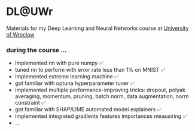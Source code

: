 # DL@UWr
Materials for my Deep Learning and Neural Networks course at [University of Wroclaw](https://ii.uni.wroc.pl/)

### during the course ...
- implemented nn with pure numpy ✅
- tuned nn to perform with error rate less than 1% on MNIST ✅
- implemented extreme learning machine ✅
- got familiar with optuna hyperparameter tuner ✅
- implemented multiple performance-improving tricks: dropout, polyak averaging, momentum, pruning, batch norm, data augmentation, norm constraint ✅
- got familiar with SHAP/LIME automated model explainers ✅
- implemented integrated gradients features importances meausiring ✅
- ...
